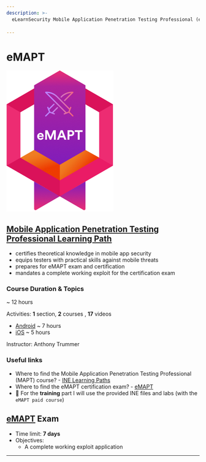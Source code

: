 ```yaml
---
description: >-
  eLearnSecurity Mobile Application Penetration Testing Professional (eMAPT)

---
```


# eMAPT

![eMAPT - © INE](.gitbook/assets/eMAPT-1.png)

## [Mobile Application Penetration Testing Professional Learning Path](https://my.ine.com/CyberSecurity/learning-paths/eec5479e-a8d1-4803-817f-c016bb528639/mobile-application-penetration-testing-professional)

- certifies theoretical knowledge in mobile app security
- equips testers with practical skills against mobile threats
- prepares for eMAPT exam and certification
- mandates a complete working exploit for the certification exam

### Course Duration & Topics

~ 12 hours

Activities: **1** section, **2** courses , **17** videos

- [Android](android/README.md) ~ 7 hours
- [iOS](ios/README.md) ~ 5 hours

Instructor: Anthony Trummer

### Useful links

- Where to find the Mobile Application Penetration Testing Professional (MAPT) course? - [INE Learning Paths](https://my.ine.com/learning-paths)
- Where to find the eMAPT certification exam? - [eMAPT](https://security.ine.com/certifications/emapt-certification/)
- 🔬 For the **training** part I will use the provided INE files and labs (with the `eMAPT paid course`)

## [eMAPT](https://security.ine.com/certifications/emapt-certification/) Exam

- Time limit: **7 days**
- Objectives:
  - A complete working exploit application

------

